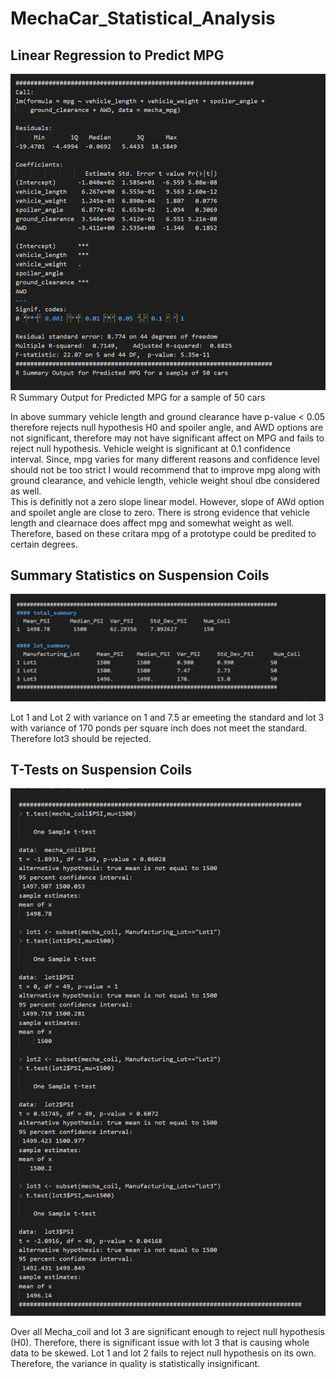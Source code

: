 # MechaCar_Statistical_Analysis

## Linear Regression to Predict MPG

![](https://github.com/h4mm4d/MechaCar_Statistical_Analysis/blob/main/fig3.PNG?raw=true)
R Summary Output for Predicted MPG for a sample of 50 cars 


In above summary vehicle length and ground clearance have p-value < 0.05 therefore rejects null hypothesis H0 and spoiler angle, and AWD options are not significant, therefore may not have significant affect on MPG and fails to reject null hypothesis. Vehicle weight is significant at 0.1 confidence interval. Since, mpg varies for many different reasons and confidence level should not be too strict I would recommend that to improve mpg along with ground clearance, and vehicle length, vehicle weight shoul dbe considered as well.  
This is definitly not a zero slope linear model. However, slope of AWd option and spoilet angle are close to zero. 
There is strong evidence that vehicle length and clearnace does affect mpg and somewhat weight as well. Therefore, based on these critara mpg of a prototype could be predited to certain degrees.   


## Summary Statistics on Suspension Coils

![](https://github.com/h4mm4d/MechaCar_Statistical_Analysis/blob/main/fig4.PNG?raw=true)

Lot 1 and Lot 2 with variance on 1 and 7.5 ar emeeting the standard and lot 3 with variance of 170 ponds per square inch does not meet the standard. Therefore lot3 should be rejected. 

## T-Tests on Suspension Coils

![](https://github.com/h4mm4d/MechaCar_Statistical_Analysis/blob/main/fig5.PNG?raw=true)

Over all Mecha_coil and lot 3 are significant enough to reject null hypothesis (H0). Therefore, there is significant issue with lot 3 that is causing whole data to be skewed. Lot 1 and lot 2 fails to reject null hypothesis on its own. Therefore, the variance in quality is statistically insignificant. 





